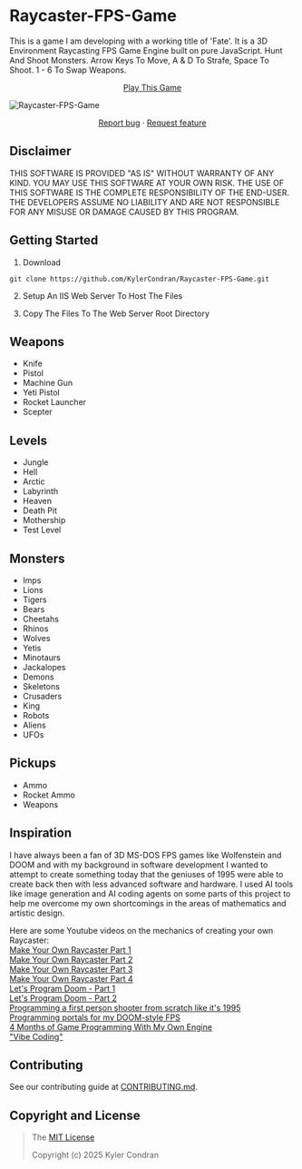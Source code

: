 # Raycaster-FPS-Game

This is a game I am developing with a working title of 'Fate'. It is a 3D Environment Raycasting FPS Game Engine built on pure JavaScript. Hunt And Shoot Monsters. Arrow Keys To Move, A & D To Strafe, Space To Shoot. 1 - 6 To Swap Weapons.

<p align="center">
  <a href="https://kylercondran.github.io/Raycaster-FPS-Game/Raycaster-FPS-Game/raycasting.html">Play This Game</a>
</p>

<img src="https://repository-images.githubusercontent.com/981807393/4cb9db2b-ae98-4ab3-abb3-62a6e15d6368" title="Raycaster-FPS-Game">

<p align="center">
  <a href="https://github.com/KylerCondran/Raycaster-FPS-Game/issues/new">Report bug</a>
  ·
  <a href="https://github.com/KylerCondran/Raycaster-FPS-Game/issues/new">Request feature</a>
</p>

## Disclaimer

THIS SOFTWARE IS PROVIDED "AS IS" WITHOUT WARRANTY OF ANY KIND. YOU MAY USE THIS SOFTWARE AT YOUR OWN RISK. THE USE OF THIS SOFTWARE IS THE COMPLETE RESPONSIBILITY OF THE END-USER. THE DEVELOPERS ASSUME NO LIABILITY AND ARE NOT RESPONSIBLE FOR ANY MISUSE OR DAMAGE CAUSED BY THIS PROGRAM.

## Getting Started

1. Download
```
git clone https://github.com/KylerCondran/Raycaster-FPS-Game.git
```
2. Setup An IIS Web Server To Host The Files
   
3. Copy The Files To The Web Server Root Directory

## Weapons

<ul>
  <li>Knife</li>
  <li>Pistol</li>
  <li>Machine Gun</li>
  <li>Yeti Pistol</li>
  <li>Rocket Launcher</li>
  <li>Scepter</li>
</ul>

## Levels

<ul>
  <li>Jungle</li>
  <li>Hell</li> 
  <li>Arctic</li>
  <li>Labyrinth</li>
  <li>Heaven</li>
  <li>Death Pit</li>
  <li>Mothership</li>
  <li>Test Level</li>
</ul>

## Monsters

<ul>
  <li>Imps</li>
  <li>Lions</li>
  <li>Tigers</li>
  <li>Bears</li>
  <li>Cheetahs</li>
  <li>Rhinos</li>
  <li>Wolves</li>
  <li>Yetis</li>
  <li>Minotaurs</li>
  <li>Jackalopes</li>
  <li>Demons</li>
  <li>Skeletons</li>
  <li>Crusaders</li>
  <li>King</li>
  <li>Robots</li>
  <li>Aliens</li>
  <li>UFOs</li>
</ul>

## Pickups

<ul>
  <li>Ammo</li>
  <li>Rocket Ammo</li>
  <li>Weapons</li>
</ul>

## Inspiration

I have always been a fan of 3D MS-DOS FPS games like Wolfenstein and DOOM and with my background in software development I wanted to attempt to create something today that the geniuses of 1995 were able to create back then with less advanced software and hardware. I used AI tools like image generation and AI coding agents on some parts of this project to help me overcome my own shortcomings in the areas of mathematics and artistic design.

Here are some Youtube videos on the mechanics of creating your own Raycaster:<br />
<a href="https://www.youtube.com/watch?v=gYRrGTC7GtA">Make Your Own Raycaster Part 1</a><br />
<a href="https://www.youtube.com/watch?v=PC1RaETIx3Y">Make Your Own Raycaster Part 2</a><br />
<a href="https://www.youtube.com/watch?v=w0Bm4IA-Ii8">Make Your Own Raycaster Part 3</a><br />
<a href="https://www.youtube.com/watch?v=8j0gakEHJuI">Make Your Own Raycaster Part 4</a><br />
<a href="https://www.youtube.com/watch?v=huMO4VQEwPc">Let's Program Doom - Part 1</a><br />
<a href="https://www.youtube.com/watch?v=fRu8kjXvkdY">Let's Program Doom - Part 2</a><br />
<a href="https://www.youtube.com/watch?v=fSjc8vLMg8c">Programming a first person shooter from scratch like it's 1995</a><br />
<a href="https://www.youtube.com/watch?v=jlRdSdHD3Wg">Programming portals for my DOOM-style FPS</a><br />
<a href="https://www.youtube.com/watch?v=KyhrqbfEgfA">4 Months of Game Programming With My Own Engine</a><br />
<a href="https://www.youtube.com/watch?v=1OxBv9Q7Uxo">"Vibe Coding"</a><br />

## Contributing
See our contributing guide at [CONTRIBUTING.md](../master/CONTRIBUTING.md).

## Copyright and License
>The [MIT License](https://github.com/KylerCondran/Raycaster-FPS-Game/blob/master/LICENSE.txt)
>
>Copyright (c) 2025 Kyler Condran

